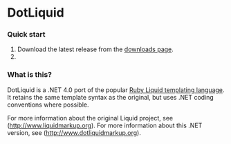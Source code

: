 # DotLiquid

### Quick start

1. Download the latest release from the [downloads page](http://github.com/formosatek/dotliquid/downloads).
2. 

### What is this?

DotLiquid is a .NET 4.0 port of the popular [Ruby Liquid templating language](http://www.liquidmarkup.org).
It retains the same template syntax as the original, but uses .NET coding conventions where possible.

For more information about the original Liquid project, see (http://www.liquidmarkup.org). For more information
about this .NET version, see (http://www.dotliquidmarkup.org).
